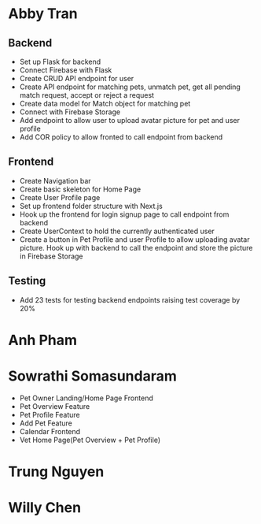 # Abby Tran
## Backend
- Set up Flask for backend
- Connect Firebase with Flask
- Create CRUD API endpoint for user
- Create API endpoint for matching pets, unmatch pet, get all pending match request, accept or reject a request
- Create data model for Match object for matching pet
- Connect with Firebase Storage
- Add endpoint to allow user to upload avatar picture for pet and user profile
- Add COR policy to allow fronted to call endpoint from backend

## Frontend
- Create Navigation bar
- Create basic skeleton for Home Page
- Create User Profile page
- Set up frontend folder structure with Next.js
- Hook up the frontend for login signup page to call endpoint from backend
- Create UserContext to hold the currently authenticated user
- Create a button in Pet Profile and user Profile to allow uploading avatar picture. Hook up with backend to call the endpoint and store the picture in Firebase Storage
  
## Testing
- Add 23 tests for testing backend endpoints raising test coverage by 20%
  
# Anh Pham
# Sowrathi Somasundaram
- Pet Owner Landing/Home Page Frontend
- Pet Overview Feature
- Pet Profile Feature
- Add Pet Feature
- Calendar Frontend
- Vet Home Page(Pet Overview + Pet Profile)
  
# Trung Nguyen

# Willy Chen